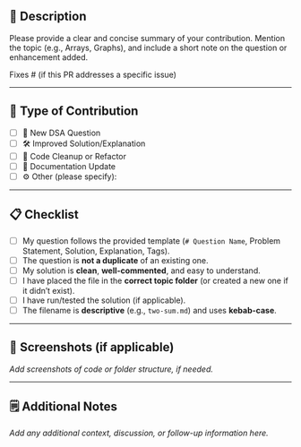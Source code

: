 ## 📄 Description

Please provide a clear and concise summary of your contribution. Mention the topic (e.g., Arrays, Graphs), and include a short note on the question or enhancement added.

Fixes # (if this PR addresses a specific issue)

---

## 🔧 Type of Contribution

- [ ] 📌 New DSA Question
- [ ] 🛠️ Improved Solution/Explanation
- [ ] 🧹 Code Cleanup or Refactor
- [ ] 📝 Documentation Update
- [ ] ⚙️ Other (please specify):

---

## 📋 Checklist

- [ ] My question follows the provided template (`# Question Name`, Problem Statement, Solution, Explanation, Tags).
- [ ] The question is **not a duplicate** of an existing one.
- [ ] My solution is **clean**, **well-commented**, and easy to understand.
- [ ] I have placed the file in the **correct topic folder** (or created a new one if it didn’t exist).
- [ ] I have run/tested the solution (if applicable).
- [ ] The filename is **descriptive** (e.g., `two-sum.md`) and uses **kebab-case**.

---

## 📸 Screenshots (if applicable)

_Add screenshots of code or folder structure, if needed._

---

## 🗒️ Additional Notes

_Add any additional context, discussion, or follow-up information here._